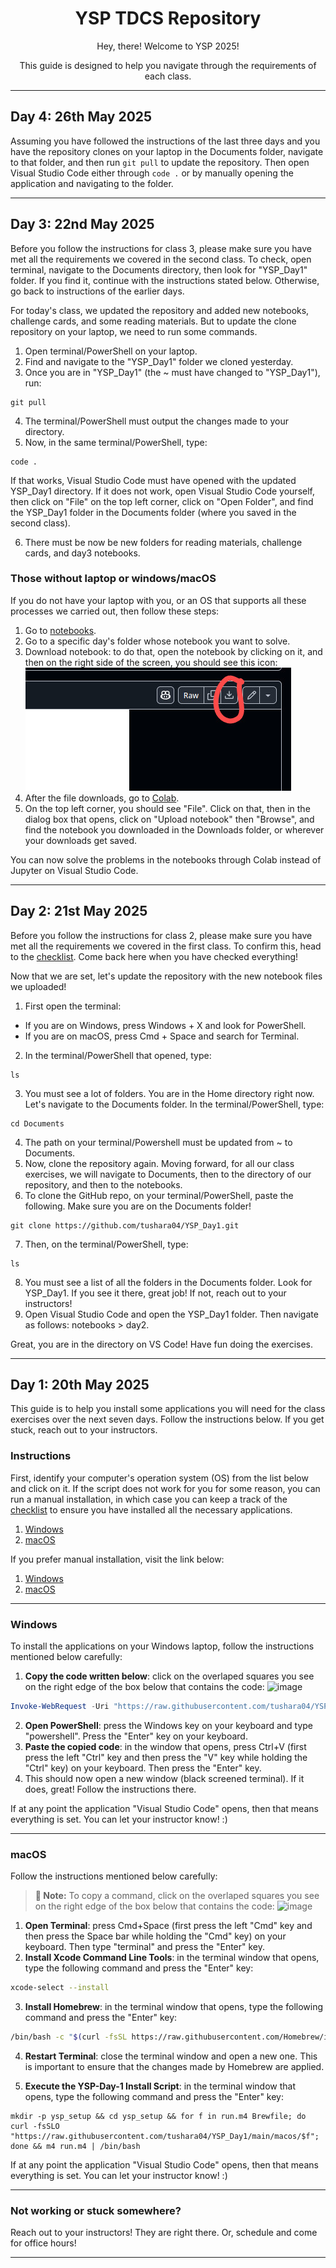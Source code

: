 <div align="center">
  <h1>YSP TDCS Repository</h1>
  <p>Hey, there! Welcome to YSP 2025!</p>
  <p>This guide is designed to help you navigate through the requirements of each class.</p>
</div>

---
## Day 4: 26th May 2025
Assuming you have followed the instructions of the last three days and you have the repository clones on your laptop in the Documents folder, navigate to that folder, and then run `git pull` to update the repository. Then open Visual Studio Code either through `code .` or by manually opening the application and navigating to the folder. 

---
## Day 3: 22nd May 2025
Before you follow the instructions for class 3, please make sure you have met all the requirements we covered in the second class. To check, open terminal, navigate to the Documents directory, then look for "YSP_Day1" folder. If you find it, continue with the instructions stated below. Otherwise, go back to instructions of the earlier days.

For today's class, we updated the repository and added new notebooks, challenge cards, and some reading materials. But to update the clone repository on your laptop, we need to run some commands.

1. Open terminal/PowerShell on your laptop.
2. Find and navigate to the "YSP_Day1" folder we cloned yesterday. 
3. Once you are in "YSP_Day1" (the ~ must have changed to "YSP_Day1"), run:
```
git pull
```
4. The terminal/PowerShell must output the changes made to your directory.
5. Now, in the same terminal/PowerShell, type: 
```
code .
```
If that works, Visual Studio Code must have opened with the updated YSP_Day1 directory. If it does not work, open Visual Studio Code yourself, then click on "File" on the top left corner, click on "Open Folder", and find the YSP_Day1 folder in the Documents folder (where you saved in the second class).

6. There must be now be new folders for reading materials, challenge cards, and day3 notebooks.

### Those without laptop or windows/macOS
If you do not have your laptop with you, or an OS that supports all these processes we carried out, then follow these steps:
1. Go to [notebooks](https://github.com/tushara04/YSP2025_TDCS/tree/main/notebooks).
2. Go to a specific day's folder whose notebook you want to solve.
3. Download notebook: to do that, open the notebook by clicking on it, and then on the right side of the screen, you should see this icon: 
![image](./assets/downloads_on_github.jpeg)
4. After the file downloads, go to [Colab](https://colab.research.google.com/).
5. On the top left corner, you should see "File". Click on that, then in the dialog box that opens, click on "Upload notebook" then "Browse", and find the notebook you downloaded in the Downloads folder, or wherever your downloads get saved.

You can now solve the problems in the notebooks through Colab instead of Jupyter on Visual Studio Code.

---
## Day 2: 21st May 2025
Before you follow the instructions for class 2, please make sure you have met all the requirements we covered in the first class. To confirm this, head to the [checklist](https://github.com/tushara04/YSP_Day1/blob/main/checklist.md). Come back here when you have checked everything!

Now that we are set, let's update the repository with the new notebook files we uploaded!
1. First open the terminal:
- If you are on Windows, press Windows + X and look for PowerShell. 
- If you are on macOS, press Cmd + Space and search for Terminal.
2. In the terminal/PowerShell that opened, type:
```
ls
```
3. You must see a lot of folders. You are in the Home directory right now. Let's navigate to the Documents folder. In the terminal/PowerShell, type:
```
cd Documents
```
4. The path on your terminal/Powershell must be updated from ~ to Documents.
5. Now, clone the repository again. Moving forward, for all our class exercises, we will navigate to Documents, then to the directory of our repository, and then to the notebooks.
6. To clone the GitHub repo, on your terminal/PowerShell, paste the following. Make sure you are on the Documents folder!
```
git clone https://github.com/tushara04/YSP_Day1.git
```
7. Then, on the terminal/PowerShell, type:
```
ls
```
8. You must see a list of all the folders in the Documents folder. Look for YSP_Day1. If you see it there, great job! If not, reach out to your instructors!
9. Open Visual Studio Code and open the YSP_Day1 folder. Then navigate as follows: notebooks > day2.

Great, you are in the directory on VS Code! Have fun doing the exercises.

---
## Day 1: 20th May 2025
This guide is to help you install some applications you will need for the class exercises over the next seven days. Follow the instructions below. If you get stuck, reach out to your instructors.

### Instructions
First, identify your computer's operation system (OS) from the list below and click on it. If the script does not work for you for some reason, you can run a manual installation, in which case you can keep a track of the [checklist](https://github.com/tushara04/YSP_Day1/blob/main/checklist.md) to ensure you have installed all the necessary applications.

1. [Windows](#windows)
2. [macOS](#macOS)

If you prefer manual installation, visit the link below:
1. [Windows](https://github.com/tushara04/YSP_Day1/blob/main/manual_installations/windows.md)
2. [macOS](https://github.com/tushara04/YSP_Day1/blob/main/manual_installations/macOS.md)
---
### Windows
To install the applications on your Windows laptop, follow the instructions mentioned below carefully:
1. **Copy the code written below**: click on the overlaped squares you see on the right edge of the box below that contains the code: ![image](https://github.com/user-attachments/assets/ff4005bb-9c20-4ea5-8dde-8acf57a135d0)
```powershell
Invoke-WebRequest -Uri "https://raw.githubusercontent.com/tushara04/YSP_Day1/refs/heads/main/windows/script.bat" -OutFile "script.bat"; Start-Process "script.bat"
```
2. **Open PowerShell**: press the Windows key on your keyboard and type "powershell". Press the "Enter" key on your keyboard.
3. **Paste the copied code**: in the window that opens, press Ctrl+V (first press the left "Ctrl" key and then press the "V" key while holding the "Ctrl" key) on your keyboard. Then press the "Enter" key.
4. This should now open a new window (black screened terminal). If it does, great! Follow the instructions there.

If at any point the application "Visual Studio Code" opens, then that means everything is set. You can let your instructor know! :)

---
### macOS
Follow the instructions mentioned below carefully:
> **📘 Note:** To copy a command, click on the overlaped squares you see on the right edge of the box below that contains the code: ![image](https://github.com/user-attachments/assets/ff4005bb-9c20-4ea5-8dde-8acf57a135d0)

1. **Open Terminal**: press Cmd+Space (first press the left "Cmd" key and then press the Space bar while holding the "Cmd" key) on your keyboard. Then type "terminal" and press the "Enter" key.
2. **Install Xcode Command Line Tools**: in the terminal window that opens, type the following command and press the "Enter" key: 
```bash
xcode-select --install
```
3. **Install Homebrew**: in the terminal window that opens, type the following command and press the "Enter" key:
```bash
/bin/bash -c "$(curl -fsSL https://raw.githubusercontent.com/Homebrew/install/HEAD/install.sh)"
```

4. **Restart Terminal**: close the terminal window and open a new one. This is important to ensure that the changes made by Homebrew are applied.
  
5. **Execute the YSP-Day-1 Install Script**: in the terminal window that opens, type the following command and press the "Enter" key:
```
mkdir -p ysp_setup && cd ysp_setup && for f in run.m4 Brewfile; do curl -fsSLO "https://raw.githubusercontent.com/tushara04/YSP_Day1/main/macos/$f"; done && m4 run.m4 | /bin/bash
```

If at any point the application "Visual Studio Code" opens, then that means everything is set. You can let your instructor know! :)

---
### Not working or stuck somewhere?
Reach out to your instructors! They are right there. Or, schedule and come for office hours!

---

